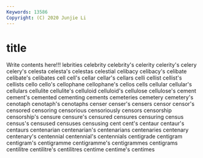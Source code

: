 ```yaml
---
Keywords: 13586
Copyright: (C) 2020 Junjie Li
---
```


# title

Write contents here!!!
lebrities 
celebrity 
celebrity's 
celerity 
celerity's 
celery
celery's 
celesta 
celesta's 
celestas 
celestial 
celibacy 
celibacy's 
celibate 
celibate's 
celibates
cell 
cell's 
cellar 
cellar's 
cellars 
celli 
cellist 
cellist's 
cellists 
cello
cello's 
cellophane 
cellophane's 
cellos 
cells 
cellular 
cellular's 
cellulars 
cellulite 
cellulite's
celluloid 
celluloid's 
cellulose 
cellulose's 
cement 
cement's 
cemented 
cementing 
cements 
cemeteries
cemetery 
cemetery's 
cenotaph 
cenotaph's 
cenotaphs 
censer 
censer's 
censers 
censor 
censor's
censored 
censoring 
censorious 
censoriously 
censors 
censorship 
censorship's 
censure 
censure's 
censured
censures 
censuring 
census 
census's 
censused 
censuses 
censusing 
cent 
cent's 
centaur
centaur's 
centaurs 
centenarian 
centenarian's 
centenarians 
centenaries 
centenary 
centenary's 
centennial 
centennial's
centennials 
centigrade 
centigram 
centigram's 
centigramme 
centigramme's 
centigrammes 
centigrams 
centilitre 
centilitre's
centilitres 
centime 
centime's 
centimes 
